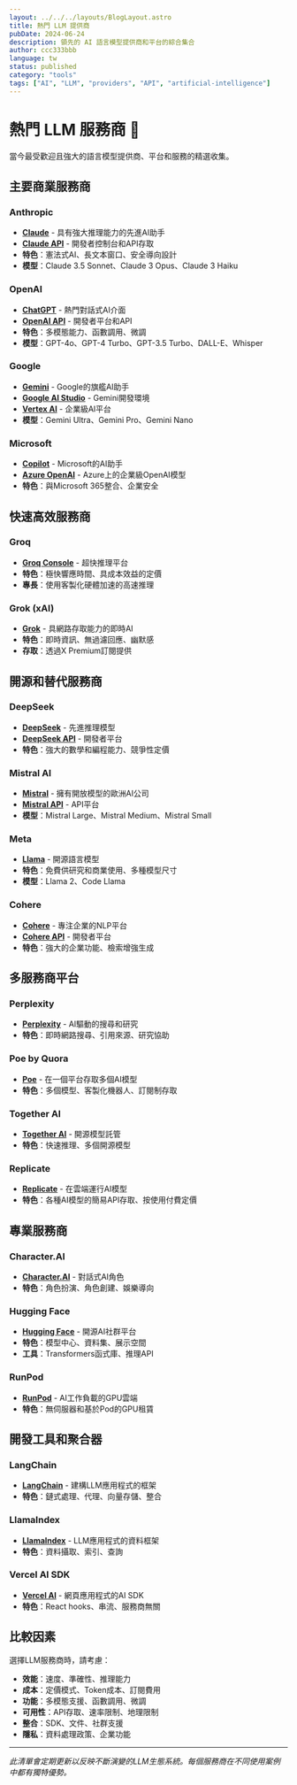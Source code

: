 ```yaml
---
layout: ../../../layouts/BlogLayout.astro
title: 熱門 LLM 提供商
pubDate: 2024-06-24
description: 領先的 AI 語言模型提供商和平台的綜合集合
author: ccc333bbb
language: tw
status: published
category: "tools"
tags: ["AI", "LLM", "providers", "API", "artificial-intelligence"]
---
```


# 熱門 LLM 服務商 🤖

當今最受歡迎且強大的語言模型提供商、平台和服務的精選收集。

## 主要商業服務商

### Anthropic
- **[Claude](https://claude.ai/)** - 具有強大推理能力的先進AI助手
- **[Claude API](https://console.anthropic.com/)** - 開發者控制台和API存取
- **特色**：憲法式AI、長文本窗口、安全導向設計
- **模型**：Claude 3.5 Sonnet、Claude 3 Opus、Claude 3 Haiku

### OpenAI
- **[ChatGPT](https://chat.openai.com/)** - 熱門對話式AI介面
- **[OpenAI API](https://platform.openai.com/)** - 開發者平台和API
- **特色**：多模態能力、函數調用、微調
- **模型**：GPT-4o、GPT-4 Turbo、GPT-3.5 Turbo、DALL-E、Whisper

### Google
- **[Gemini](https://gemini.google.com/)** - Google的旗艦AI助手
- **[Google AI Studio](https://makersuite.google.com/)** - Gemini開發環境
- **[Vertex AI](https://cloud.google.com/vertex-ai)** - 企業級AI平台
- **模型**：Gemini Ultra、Gemini Pro、Gemini Nano

### Microsoft
- **[Copilot](https://copilot.microsoft.com/)** - Microsoft的AI助手
- **[Azure OpenAI](https://azure.microsoft.com/en-us/products/ai-services/openai-service)** - Azure上的企業級OpenAI模型
- **特色**：與Microsoft 365整合、企業安全

## 快速高效服務商

### Groq
- **[Groq Console](https://console.groq.com/)** - 超快推理平台
- **特色**：極快響應時間、具成本效益的定價
- **專長**：使用客製化硬體加速的高速推理

### Grok (xAI)
- **[Grok](https://grok.x.ai/)** - 具網路存取能力的即時AI
- **特色**：即時資訊、無過濾回應、幽默感
- **存取**：透過X Premium訂閱提供

## 開源和替代服務商

### DeepSeek
- **[DeepSeek](https://www.deepseek.com/)** - 先進推理模型
- **[DeepSeek API](https://platform.deepseek.com/)** - 開發者平台
- **特色**：強大的數學和編程能力、競爭性定價

### Mistral AI
- **[Mistral](https://mistral.ai/)** - 擁有開放模型的歐洲AI公司
- **[Mistral API](https://console.mistral.ai/)** - API平台
- **模型**：Mistral Large、Mistral Medium、Mistral Small

### Meta
- **[Llama](https://llama.meta.com/)** - 開源語言模型
- **特色**：免費供研究和商業使用、多種模型尺寸
- **模型**：Llama 2、Code Llama

### Cohere
- **[Cohere](https://cohere.com/)** - 專注企業的NLP平台
- **[Cohere API](https://dashboard.cohere.com/)** - 開發者平台
- **特色**：強大的企業功能、檢索增強生成

## 多服務商平台

### Perplexity
- **[Perplexity](https://www.perplexity.ai/)** - AI驅動的搜尋和研究
- **特色**：即時網路搜尋、引用來源、研究協助

### Poe by Quora
- **[Poe](https://poe.com/)** - 在一個平台存取多個AI模型
- **特色**：多個模型、客製化機器人、訂閱制存取

### Together AI
- **[Together AI](https://www.together.ai/)** - 開源模型託管
- **特色**：快速推理、多個開源模型

### Replicate
- **[Replicate](https://replicate.com/)** - 在雲端運行AI模型
- **特色**：各種AI模型的簡易API存取、按使用付費定價

## 專業服務商

### Character.AI
- **[Character.AI](https://character.ai/)** - 對話式AI角色
- **特色**：角色扮演、角色創建、娛樂導向

### Hugging Face
- **[Hugging Face](https://huggingface.co/)** - 開源AI社群平台
- **特色**：模型中心、資料集、展示空間
- **工具**：Transformers函式庫、推理API

### RunPod
- **[RunPod](https://www.runpod.io/)** - AI工作負載的GPU雲端
- **特色**：無伺服器和基於Pod的GPU租賃

## 開發工具和聚合器

### LangChain
- **[LangChain](https://langchain.com/)** - 建構LLM應用程式的框架
- **特色**：鏈式處理、代理、向量存儲、整合

### LlamaIndex
- **[LlamaIndex](https://www.llamaindex.ai/)** - LLM應用程式的資料框架
- **特色**：資料攝取、索引、查詢

### Vercel AI SDK
- **[Vercel AI](https://sdk.vercel.ai/)** - 網頁應用程式的AI SDK
- **特色**：React hooks、串流、服務商無關

## 比較因素

選擇LLM服務商時，請考慮：

- **效能**：速度、準確性、推理能力
- **成本**：定價模式、Token成本、訂閱費用
- **功能**：多模態支援、函數調用、微調
- **可用性**：API存取、速率限制、地理限制
- **整合**：SDK、文件、社群支援
- **隱私**：資料處理政策、企業功能

---

*此清單會定期更新以反映不斷演變的LLM生態系統。每個服務商在不同使用案例中都有獨特優勢。*